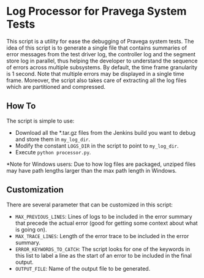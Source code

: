 # Log Processor for Pravega System Tests

This script is a utility for ease the debugging of Pravega system tests. The idea of this script is to generate a single
file that contains summaries of error messages from the test driver log, the controller log and the segment store log in
parallel, thus helping the developer to understand the sequence of errors across multiple subsystems. By default, the time
frame granularity is 1 second. Note that multiple errors may be displayed in a single time frame. Moreover, the script also
takes care of extracting all the log files which are partitioned and compressed.

## How To

The script is simple to use:

- Download all the *.tar.gz files from the Jenkins build you want to debug and store them in `my_log_dir`.
- Modify the constant `LOGS_DIR` in the script to point to `my_log_dir`.
- Execute `python processor.py`.

*Note for Windows users: Due to how log files are packaged, unziped files may have path lengths larger than the max path length
in Windows.

## Customization

There are several parameter that can be customized in this script:

- `MAX_PREVIOUS_LINES`: Lines of logs to be included in the error summary that precede the actual error (good for getting
some context about what is going on).
- `MAX_TRACE_LINES`: Length of the error trace to be included in the error summary.
- `ERROR_KEYWORDS_TO_CATCH`: The script looks for one of the keywords in this list to label a line as the start of an
error to be included in the final output.
- `OUTPUT_FILE`: Name of the output file to be generated.
